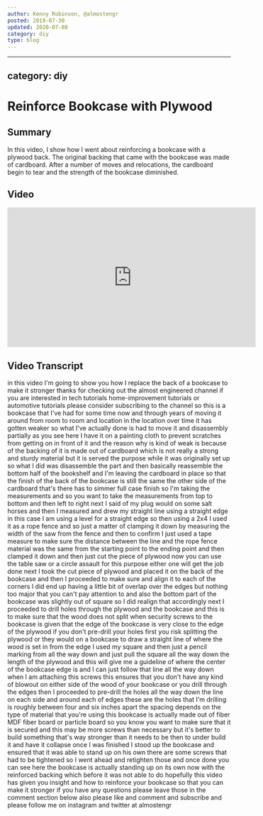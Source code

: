 ```yaml
---
author: Kenny Robinson, @almostengr
posted: 2019-07-30
updated: 2020-07-08
category: diy
type: blog
---
```


---
category: diy
---
# Reinforce Bookcase with Plywood

## Summary

In this video, I show how I went about reinforcing a bookcase with a plywood 
back. The original backing that came with the bookcase was made of cardboard. 
After a number of moves and relocations, the cardboard begin to tear and the 
strength of the bookcase diminished.

## Video

<iframe width="560" height="315" src="https://www.youtube.com/embed/rSeh_evVC2U" frameborder="0" allow="accelerometer; autoplay; encrypted-media; gyroscope; picture-in-picture" allowfullscreen></iframe>

## Video Transcript

in this video I'm going to show you how
I replace the back of a bookcase to make
it stronger thanks for checking out the
almost engineered channel if you are
interested in tech tutorials
home-improvement tutorials or automotive
tutorials please consider subscribing to
the channel so this is a bookcase that
I've had for some time now and through
years of moving it around from room to
room and location in the location over
time it has gotten weaker so what I've
actually done is had to move it and
disassembly partially as you see here I
have it on a painting cloth to prevent
scratches from getting on in front of it
and the reason why is kind of weak is
because of the backing of it is made out
of cardboard which is not really a
strong and sturdy material but it is
served the purpose while it was
originally set up so what I did was
disassemble the part and then basically
reassemble the bottom half of the
bookshelf and I'm leaving the cardboard
in place so that the finish of the back
of the bookcase is still the same the
other side of the cardboard that's there
has to simmer full case finish so I'm
taking the measurements and so you want
to take the measurements from top to
bottom and then left to right
next I said of my plug would on some
salt horses and then I measured and drew
my straight line using a straight edge
in this case I am using a level for a
straight edge so then using a 2x4 I used
it as a rope fence and so just a matter
of clamping it down by measuring the
width of the saw from the fence and then
to confirm I just used a tape measure to
make sure the distance between the line
and the rope fence material was the same
from the starting point to the ending
point and then clamped it down and then
just cut the piece of plywood now you
can use the table saw or a circle
assault for this purpose either one will
get the job done next I took the cut
piece of plywood and placed it on the
back of the bookcase and then I
proceeded to make sure and align it to
each of the corners I did end up having
a little bit of overlap over the edges
but nothing too major that you can't pay
attention to and also the bottom part of
the bookcase was slightly out of square
so I did realign that accordingly next I
proceeded to drill holes through the
plywood and the bookcase and this is to
make sure that the wood does not split
when security screws to the bookcase is
given that the edge of the bookcase is
very close to the edge of the plywood if
you don't pre-drill your holes first you
risk splitting the plywood or they would
on a bookcase
to draw a straight line of where the
wood is set in from the edge
I used my square and then just a pencil
marking from all the way down and just
pull the square all the way down the
length of the plywood and this will give
me a guideline of where the center of
the bookcase edge is and I can just
follow that line all the way down when I
am attaching this screws this ensures
that you don't have any kind of blowout
on either side of the wood of your
bookcase or you drill through the edges
then I proceeded to pre-drill the holes
all the way down the line on each side
and around each of edges these are the
holes that I'm drilling is roughly
between four and six inches apart the
spacing depends on the type of material
that you're using this bookcase is
actually made out of fiber MDF fiber
board or particle board so you know you
want to make sure that it is secured and
this may be more screws than necessary
but it's better to build something
that's way stronger than it needs to be
then to under build it and have it
collapse once I was finished I stood up
the bookcase and ensured that it was
able to stand up on his own there are
some screws that had to be tightened so
I went ahead and retighten those and
once done you can see here the bookcase
is actually standing up on its own now
with the reinforced backing which before
it was not able to do
hopefully this video has given you
insight and how to reinforce your
bookcase so that you can make it
stronger if you have any questions
please leave those in the comment
section below also please like and
comment and subscribe and please follow
me on instagram and twitter at almostengr
